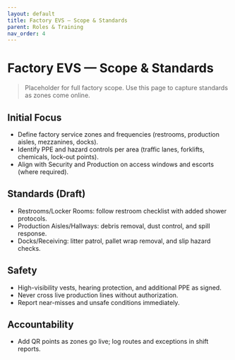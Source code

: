 ```yaml
---
layout: default
title: Factory EVS — Scope & Standards
parent: Roles & Training
nav_order: 4
---
```


# Factory EVS — Scope & Standards

> Placeholder for full factory scope. Use this page to capture standards as zones come online.

## Initial Focus
- Define factory service zones and frequencies (restrooms, production aisles, mezzanines, docks).
- Identify PPE and hazard controls per area (traffic lanes, forklifts, chemicals, lock-out points).
- Align with Security and Production on access windows and escorts (where required).

## Standards (Draft)
- Restrooms/Locker Rooms: follow restroom checklist with added shower protocols.
- Production Aisles/Hallways: debris removal, dust control, and spill response.
- Docks/Receiving: litter patrol, pallet wrap removal, and slip hazard checks.

## Safety
- High-visibility vests, hearing protection, and additional PPE as signed.
- Never cross live production lines without authorization.
- Report near-misses and unsafe conditions immediately.

## Accountability
- Add QR points as zones go live; log routes and exceptions in shift reports.